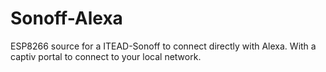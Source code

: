 # Sonoff-Alexa
ESP8266 source for a ITEAD-Sonoff to connect directly with Alexa.
With a captiv portal to connect to your local network.

